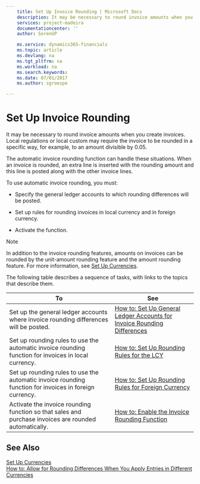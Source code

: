 ```yaml
---
    title: Set Up Invoice Rounding | Microsoft Docs
    description: It may be necessary to round invoice amounts when you create invoices. Local regulations or local custom may require the invoice to be rounded in a specific way, for example, to an amount divisible by 0.05.
    services: project-madeira
    documentationcenter: ''
    author: SorenGP

    ms.service: dynamics365-financials
    ms.topic: article
    ms.devlang: na
    ms.tgt_pltfrm: na
    ms.workload: na
    ms.search.keywords:
    ms.date: 07/01/2017
    ms.author: sgroespe

---
```

# Set Up Invoice Rounding
It may be necessary to round invoice amounts when you create invoices. Local regulations or local custom may require the invoice to be rounded in a specific way, for example, to an amount divisible by 0.05.  
  
 The automatic invoice rounding function can handle these situations. When an invoice is rounded, an extra line is inserted with the rounding amount and this line is posted along with the other invoice lines.  
  
 To use automatic invoice rounding, you must:  
  
-   Specify the general ledger accounts to which rounding differences will be posted.  
  
-   Set up rules for rounding invoices in local currency and in foreign currency.  
  
-   Activate the function.  
  
> [!NOTE]  
>  In addition to the invoice rounding features, amounts on invoices can be rounded by the unit-amount rounding feature and the amount rounding feature. For more information, see [Set Up Currencies](../set-up-currencies.md).  
  
 The following table describes a sequence of tasks, with links to the topics that describe them.   
  
|**To**|**See**|  
|------------|-------------|  
|Set up the general ledger accounts where invoice rounding differences will be posted.|[How to: Set Up General Ledger Accounts for Invoice Rounding Differences](../how-to-set-up-general-ledger-accounts-for-invoice-rounding-differences.md)|  
|Set up rounding rules to use the automatic invoice rounding function for invoices in local currency.|[How to: Set Up Rounding Rules for the LCY](../how-to-set-up-rounding-rules-for-the-lcy.md)|  
|Set up rounding rules to use the automatic invoice rounding function for invoices in foreign currency.|[How to: Set Up Rounding Rules for Foreign Currency](../how-to-set-up-rounding-rules-for-foreign-currency.md)|  
|Activate the invoice rounding function so that sales and purchase invoices are rounded automatically.|[How to: Enable the Invoice Rounding Function](../how-to-enable-the-invoice-rounding-function.md)|  
  
## See Also  
 [Set Up Currencies](../set-up-currencies.md)   
 [How to: Allow for Rounding Differences When You Apply Entries in Different Currencies](../how-to-allow-for-rounding-differences-when-you-apply-entries-in-different-currencies.md)